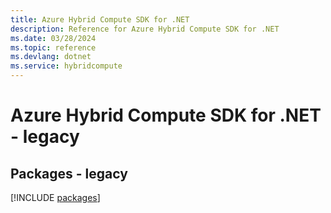 ```yaml
---
title: Azure Hybrid Compute SDK for .NET
description: Reference for Azure Hybrid Compute SDK for .NET
ms.date: 03/28/2024
ms.topic: reference
ms.devlang: dotnet
ms.service: hybridcompute
---
```

# Azure Hybrid Compute SDK for .NET - legacy
## Packages - legacy
[!INCLUDE [packages](hybrid-compute-index.md)]